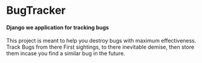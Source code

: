 # BugTracker
#### Django we application for tracking bugs
This project is meant to help you destroy bugs with maximum effectiveness. Track Bugs from there First sightings, to there inevitable demise, then store them incase you find a similar bug in the future.
